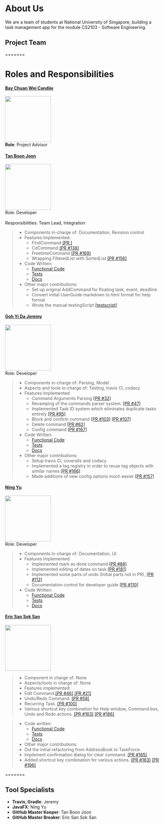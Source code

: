 # About Us

We are a team of students at National University of Singapore, building a task management app for the module CS2103 - Software Engineering.


## Project Team


=======
# Roles and Responsibilities
#### [Bay Chuan Wei Candiie](https://github.com/Candiie) <br>
<img src="images/candiie.png" width="150"><br>
**Role**: Project Advisor

#### [Tan Boon Joon](http://github.com/lejolly)
<img src="images/boon joon.jpg" width="150"><br>
Role: Developer <br>  
Responsibilities: Team Lead, Integration
> * Components in-charge of: Documentation, Revision control
> * Features Implemented:<br>
>    * FindCommand [[PR ]](https://github.com/CS2103AUG2016-F10-C2/main/pulls?utf8=%E2%9C%93&q=findCommand) 
>    * CdCommand [[PR #138]]( https://github.com/CS2103AUG2016-F10-C2/main/pull/138)  
>    * FreetimeCommand [[PR #169]]( https://github.com/CS2103AUG2016-F10-C2/main/pull/169) 
>    * Wrapping FilteredList with SortedList [[PR #156]]( https://github.com/CS2103AUG2016-F10-C2/main/pull/154) 
> * Code Written: 
>   * [Functional Code](https://github.com/CS2103AUG2016-F10-C2/main/blob/master/collated/main/A0139942W.md) 
>   * [Tests](https://github.com/CS2103AUG2016-F10-C2/main/blob/master/collated/test/A0139942W.md)  
>   * [Docs](https://github.com/CS2103AUG2016-F10-C2/main/blob/master/collated/docs/A0139942W.md)
> * Other major contributions:
>   * Set up original AddCommand for floating task, event, deadline
>   * Convert initial UserGuide markdown to html format for help format
>   * Wrote the manual testingScript [[testscript]](https://github.com/CS2103AUG2016-F10-C2/main/blob/master/src/test/data/ManualTesting/TestScript.md)

#### [Goh Yi Da Jeremy](https://github.com/MightyCupcakes)
<img src="images/Jeremy.jpg" width="150"><br>
Role: Developer <br>  
> * Components in-charge of: Parsing, Model.
> * Aspects and tools in-charge of: Testing, travis CI, codacy
> * Features Implemented: <br>
>   * Command Arguments Parsing [[PR #32]](https://github.com/CS2103AUG2016-F10-C2/main/pull/32)
>   * Revamping of the commands parser system. [[PR #47]](https://github.com/CS2103AUG2016-F10-C2/main/pull/47)
>   * Implemented Task ID system which eliminates duplicate tasks entirely [[PR #95]](https://github.com/CS2103AUG2016-F10-C2/main/pull/95)
>   * Block and confirm command [[PR #103]](https://github.com/CS2103AUG2016-F10-C2/main/pull/103) [[PR #107]](https://github.com/CS2103AUG2016-F10-C2/main/pull/107)
>   * Delete command [[PR #82]](https://github.com/CS2103AUG2016-F10-C2/main/pull/82)
>   * Config command [[PR #167]](https://github.com/CS2103AUG2016-F10-C2/main/pull/167)
> * Code Written: 
>   * [Functional Code](https://github.com/CS2103AUG2016-F10-C2/main/blob/master/collated/main/A0135768R.md) 
>   * [Tests](https://github.com/CS2103AUG2016-F10-C2/main/blob/master/collated/test/A0135768R.md)  
>   * [Docs](https://github.com/CS2103AUG2016-F10-C2/main/blob/master/collated/docs/A0135768R.md)
> * Other major contributions:
>   * Setup travis CI, coveralls and codacy
>   * Implemented a tag registry in order to reuse tag objects with similar names [[PR #166]](https://github.com/CS2103AUG2016-F10-C2/main/pull/166)
>   * Made additions of new config options much easier [[PR #157]](https://github.com/CS2103AUG2016-F10-C2/main/pull/157)

#### [Ning Yu](https://github.com/ningyuuu)
<img src="images/ningyu.jpg" width="150"><br>
Role: Developer <br>  
> * Components in-charge of: Documentation, UI
> * Features Implemented:  
>   * Implemented mark as done command [[PR #88]](https://github.com/CS2103AUG2016-F10-C2/main/pull/88)
>   * Implemented editing of dates on task [[PR #181]](https://github.com/CS2103AUG2016-F10-C2/main/pull/181)
>   * Implemented some parts of undo (Initial parts not in PR), [[PR #112]](https://github.com/CS2103AUG2016-F10-C2/main/pull/112)
>   * Documentation control for developer guide [[PR #110]](https://github.com/CS2103AUG2016-F10-C2/main/pull/110)
> * Code Written:
>   * [Functional Code](https://github.com/CS2103AUG2016-F10-C2/main/blob/master/collated/main/A0111277M.md) 
>   * [Tests](https://github.com/CS2103AUG2016-F10-C2/main/blob/master/collated/test/A0111277M.md)  
>   * [Docs](https://github.com/CS2103AUG2016-F10-C2/main/blob/master/collated/docs/A0111277M.md)

#### [Eric San Sok San](https://github.com/ericsssan)
<img src="images/Eric.jpg" width="150"><br>

> * Component in charge of: None <br>
> * Aspects/tools in charge of: None <br>
> * Features implemented: <br>
>  * Edit Command.[[PR #46]](https://github.com/CS2103AUG2016-F10-C2/main/pull/46) [[PR #21]](https://github.com/CS2103AUG2016-F10-C2/main/pull/21) <br>
>  * Undo/Redo Command. [[PR #58]](https://github.com/CS2103AUG2016-F10-C2/main/pull/58)<br>
>  * Recurring Task. [[PR #100]](https://github.com/CS2103AUG2016-F10-C2/main/pull/100)<br>
>  * Various shortcut key combination for Help window, Command box, Undo and Redo actions. [[PR #163]](https://github.com/CS2103AUG2016-F10-C2/main/pull/163) [[PR #186]](https://github.com/CS2103AUG2016-F10-C2/main/pull/186) <br>

> * Code written:
>   * [Functional Code](https://github.com/CS2103AUG2016-F10-C2/main/blob/master/collated/main/A0140037W.md) 
>   * [Tests](https://github.com/CS2103AUG2016-F10-C2/main/blob/master/collated/test/A0140037W.md)  
>   * [Docs](https://github.com/CS2103AUG2016-F10-C2/main/blob/master/collated/docs/A0140037W.md)
> * Other major contributions: <br>
>  * Did the initial refactoring from AddressBook to TaskForce. <br>
>  * Implement confirmation dialog for clear command. [[PR #185]](https://github.com/CS2103AUG2016-F10-C2/main/pull/185)<br>
>  * Added shortcut key combination for various actions. [[PR #163]](https://github.com/CS2103AUG2016-F10-C2/main/pull/163) [[PR #186]](https://github.com/CS2103AUG2016-F10-C2/main/pull/186) <br>

=======
## Tool Specialists
* **Travis, Gradle**: Jeremy
* **JavaFX**: Ning Yu
* **GitHub Master Keeper**: Tan Boon Joon
* **GitHub Master Breaker**: Eric San Sok San
